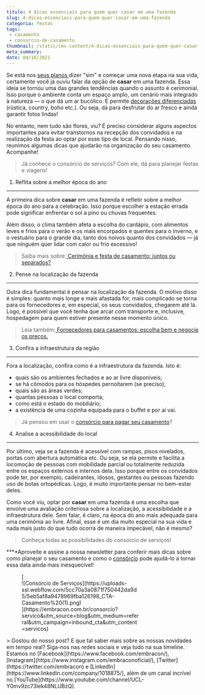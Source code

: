 ```yaml
---
titulo: 4 dicas essenciais para quem quer casar em uma fazenda
slug: 4-dicas-essenciais-para-quem-quer-casar-em-uma-fazenda
categoria: festas
tags:
 - casamento
 - consorcio-de-casamento
thumbnail: /static/cms-content/4-dicas-essenciais-para-quem-quer-casar-em-uma-fazenda.jpg
meta_summary: 
date: 04/10/2021
---
```

Se está nos [seus planos ](https://www.embracon.com.br/blog/saiba-quais-sao-os-primeiros-passos-para-planejar-um-casamento)dizer "sim" e começar uma nova etapa na sua vida, certamente você já ouviu falar da opção de **casar** em uma fazenda. Essa ideia se tornou uma das grandes tendências quando o assunto é cerimonial. Isso porque o ambiente conta um espaço amplo, um cenário mais integrado à natureza — o que dá um ar bucólico. E permite [decorações diferenciadas](https://www.embracon.com.br/blog/conheca-as-principais-tendencias-em-decoracao-de-casamento) (rústica, country, boho etc.). Ou seja, dá para desfrutar do ar fresco e ainda garantir fotos lindas!

No entanto, nem tudo são flores, viu? É preciso considerar alguns aspectos importantes para evitar transtornos na recepção dos convidados e na realização da festa ao optar por esse tipo de local. Pensando nisso, reunimos algumas dicas que ajudarão na organização do seu casamento. Acompanhe!

> Já conhece o consórcio de serviços? Com ele, dá para planejar festas e viagens!

1. Reflita sobre a melhor época do ano
--------------------------------------

A primeira dica sobre **casar** em uma fazenda é refletir sobre a melhor época do ano para a celebração. Isso porque escolher a estação errada pode significar enfrentar o sol a pino ou chuvas frequentes.

Além disso, o clima também afeta a escolha do cardápio, com alimentos leves e frios para o verão e os mais encorpados e quentes para o inverno, e o vestuário para o grande dia, tanto dos noivos quanto dos convidados — já que ninguém quer lidar com calor ou frio excessivo!

> Saiba mais sobre:[ Cerimônia e festa de casamento: juntos ou separados?](https://www.embracon.com.br/blog/cerimonia-e-festa-de-casamento-juntos-ou-separados)

2. Pense na localização da fazenda
----------------------------------

Outra dica fundamental é pensar na localização da fazenda. O motivo disso é simples: quanto mais longe e mais afastada for, mais complicado se torna para os fornecedores e, em especial, os seus convidados, chegarem até lá. Logo, é possível que você tenha que arcar com transporte e, inclusive, hospedagem para quem estiver presente nesse momento único.

> Leia também:[ Fornecedores para casamentos: escolha bem e negocie os preços.](https://www.embracon.com.br/blog/fornecedores-para-casamentos-escolha-bem-e-negocie-os-precos)

3. Confira a infraestrutura da região
-------------------------------------

Fora a localização, confira como é a infraestrutura da fazenda. Isto é:

- quais são os ambientes fechados e ao ar livre disponíveis;
- se há cômodos para os hóspedes pernoitarem (se preciso);
- quais são as áreas verdes;
- quantas pessoas o local comporta;
- como está o estado do mobiliário;
- a existência de uma cozinha equipada para o buffet e por aí vai.

> Já pensou em usar o [consórcio para pagar seu casamento](https://www.embracon.com.br/blog/entenda-como-funciona-um-consorcio-para-festas)?

4. Analise a acessibilidade do local
------------------------------------

Por último, veja se a fazenda é acessível com rampas, pisos nivelados, portas com abertura automática etc. Ou seja, se ela permite e facilita a locomoção de pessoas com mobilidade parcial ou totalmente reduzida entre os espaços externos e internos dela. Isso porque entre os convidados pode ter, por exemplo, cadeirantes, idosos, gestantes ou pessoas fazendo uso de botas ortopédicas. Logo, é muito importante pensar no bem-estar deles.

Como você viu, optar por **casar** em uma fazenda é uma escolha que envolve uma avaliação criteriosa sobre a localização, a acessibilidade e a infraestrutura dele. Sem falar, é claro, na época do ano mais adequada para uma cerimônia ao livre. Afinal, esse é um dia muito especial na sua vida e nada mais justo do que tudo ocorra de maneira impecável, não é mesmo?

> Conheça todas as possibilidades do consórcio de serviços!

**‍**Aproveite e assine a nossa newsletter para conferir mais dicas sobre como planejar o seu casamento e como o [consórcio](https://www.embracon.com.br/consorcio) pode ajudá-lo a tornar essa data ainda mais inesquecível!

<figure class="w-richtext-figure-type-image w-richtext-align-center" style="max-width:310px">[<div>![Consórcio de Serviços](https://uploads-ssl.webflow.com/5cc70a3a0871f750442da9d5/5eb5af8a9478969fba126198_CTA-Casamento%20(1).png)</div>](https://embracon.com.br/consorcio?servico&utm_source=blog&utm_medium=referral&utm_campaign=inbound_cta&utm_content=servicos)</figure>> Gostou do nosso post? E que tal saber mais sobre as nossas novidades em tempo real? Siga-nos nas redes sociais e veja tudo na sua timeline. Estamos no [Facebook](https://www.facebook.com/embracon/), [Instagram](https://www.instagram.com/embraconoficial/), [Twitter](https://twitter.com/embracon) e [LinkedIn](https://www.linkedin.com/company/1018875/), além de um canal incrível no [YouTube](https://www.youtube.com/channel/UCL-Y0mv9zc73Iek48NLUBzQ).
